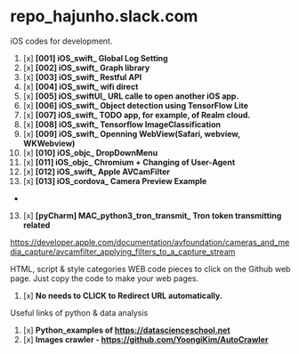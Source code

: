 # repo_hajunho.slack.com


iOS codes for development.

1. [x] **[001] iOS_swift_ Global Log Setting**
2. [x] **[002] iOS_swift_ Graph library**
3. [x] **[003] iOS_swift_ Restful API**
4. [x] **[004] iOS_swift_ wifi direct**
5. [x] **[005] iOS_swiftUI_ URL calle to open another iOS app.**
6. [x] **[006] iOS_swift_ Object detection using TensorFlow Lite**
7. [x] **[007] iOS_swift_ TODO app, for example, of Realm cloud.**
8. [x] **[008] iOS_swift_ Tensorflow ImageClassification**
9. [x] **[009] iOS_swift_ Openning WebView(Safari, webview, WKWebview)**
10. [x] **[010] iOS_objc_ DropDownMenu**
11. [x] **[011] iOS_objc_ Chromium + Changing of User-Agent**
11. [x] **[012] iOS_swift_ Apple AVCamFilter**
12. [x] **[013] iOS_cordova_ Camera Preview Example**
-
13. [x] **[pyCharm] MAC_python3_tron_transmit_ Tron token transmitting related**

https://developer.apple.com/documentation/avfoundation/cameras_and_media_capture/avcamfilter_applying_filters_to_a_capture_stream

HTML, script & style categories WEB code pieces to click on the Github web page.
Just copy the code to make your web pages.

1. [x] **No needs to CLICK to Redirect URL automatically.**


Useful links of python & data analysis

1. [x] **Python_examples of https://datascienceschool.net**
2. [x] **Images crawler - https://github.com/YoongiKim/AutoCrawler**
